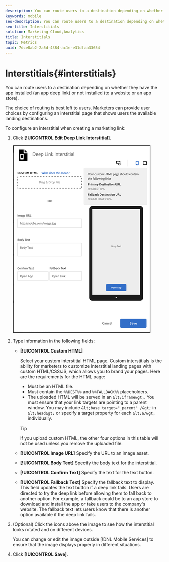 ```yaml
---
description: You can route users to a destination depending on whether they have the app installed (an app deep link) or not installed (to a website or an app store).
keywords: mobile
seo-description: You can route users to a destination depending on whether they have the app installed (an app deep link) or not installed (to a website or an app store).
seo-title: Interstitials
solution: Marketing Cloud,Analytics
title: Interstitials
topic: Metrics
uuid: 7dce8ab2-2a5d-4384-ac1e-e31dfaa33654
---
```


# Interstitials{#interstitials}

You can route users to a destination depending on whether they have the app installed (an app deep link) or not installed (to a website or an app store).

The choice of routing is best left to users. Marketers can provide user choices by configuring an interstitial page that shows users the available landing destinations.

To configure an interstitial when creating a marketing link:

1. Click **[!UICONTROL Edit Deep Link Interstitial]**.

   ![Deep link interstitial](assets/interstitial2.png)

1. Type information in the following fields:

   * **[!UICONTROL Custom HTML]**

      Select your custom interstitial HTML page. Custom interstitials is the ability for marketers to customize interstitial landing pages with custom HTML/CSS/JS, which allows you to brand your pages. 
      Here are the requirements for the HTML page: 
        * Must be an HTML file.  
        * Must contain the `%%DEST%%` and `%%FALLBACK%%` placeholders.
        * The uploaded HTML will be served in an `&lt;iframe&gt;`. 
        You must ensure that your link targets are pointing to a parent window. You may include `&lt;base target="_parent" /&gt;` in `&lt;head&gt;` or specify a target property for each `&lt;a/&gt;` individually.  
        >[!TIP]
        >
        >If you upload custom HTML, the other four options in this table will not be used unless you remove the uploaded file.

   * **[!UICONTROL Image URL]**
    Specify the URL to an image asset.
   * **[!UICONTROL Body Text]**
    Specify the body text for the interstitial.
   * **[!UICONTROL Confirm Text]**
    Specify the text for the text button.
   * **[!UICONTROL  Fallback Text]**
    Specify the fallback text to display.
    This field updates the text button if a deep link fails. Users are directed to try the deep link before allowing them to fall back to another option. For example, a fallback could be to an app store to download and install the app or take users to the company's website. The fallback text lets users know that there is another option available if the deep link fails.

1. (Optional) Click the icons above the image to see how the interstitial looks rotated and on different devices.

   You can change or edit the image outside [!DNL Mobile Services] to ensure that the image displays properly in different situations.
1. Click **[!UICONTROL Save]**.
